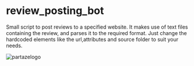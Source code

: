 # review_posting_bot
Small script to post reviews to a specified website. It makes use of text files containing the
review, and parses it to the required format. Just change the hardcoded elements like the url,attributes and source folder to suit your needs.


![partazelogo](https://user-images.githubusercontent.com/102440475/227411482-7695261d-d91d-4ec0-9fa3-e3f06ea935d5.png)
